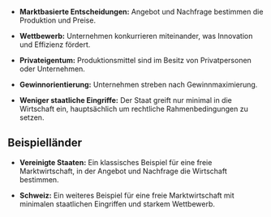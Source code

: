 - **Marktbasierte Entscheidungen:** Angebot und Nachfrage bestimmen die Produktion und Preise.

- **Wettbewerb:** Unternehmen konkurrieren miteinander, was Innovation und Effizienz fördert.

- **Privateigentum:** Produktionsmittel sind im Besitz von Privatpersonen oder Unternehmen.

- **Gewinnorientierung:** Unternehmen streben nach Gewinnmaximierung.

- **Weniger staatliche Eingriffe:** Der Staat greift nur minimal in die Wirtschaft ein, hauptsächlich um rechtliche Rahmenbedingungen zu setzen.
## Beispielländer

- **Vereinigte Staaten:** Ein klassisches Beispiel für eine freie Marktwirtschaft, in der Angebot und Nachfrage die Wirtschaft bestimmen.

- **Schweiz:** Ein weiteres Beispiel für eine freie Marktwirtschaft mit minimalen staatlichen Eingriffen und starkem Wettbewerb.